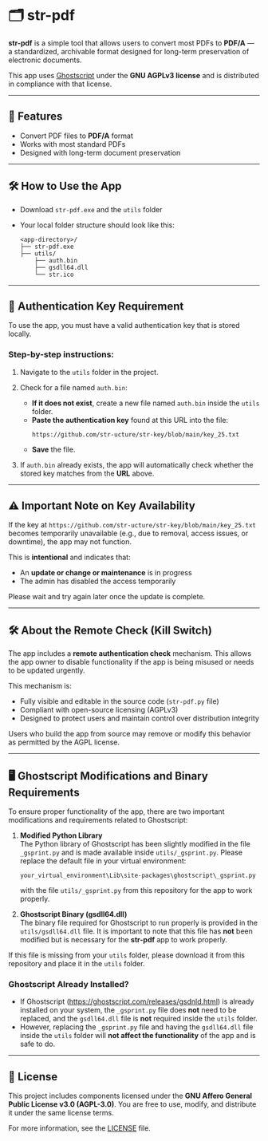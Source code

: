 # 🗂️ str-pdf

**str-pdf** is a simple tool that allows users to convert most PDFs to **PDF/A** — a standardized, archivable format designed for long-term preservation of electronic documents.

This app uses [Ghostscript](https://www.ghostscript.com/) under the **GNU AGPLv3 license** and is distributed in compliance with that license.

---

## 🔧 Features

- Convert PDF files to **PDF/A** format
- Works with most standard PDFs
- Designed with long-term document preservation

---

## 🛠️ How to Use the App

- Download `str-pdf.exe` and the `utils` folder
- Your local folder structure should look like this:

  ```
  <app-directory>/
  ├── str-pdf.exe
  ├── utils/
      ├── auth.bin
      ├── gsdll64.dll
      └── str.ico
  ```

---

## 🔑 Authentication Key Requirement

To use the app, you must have a valid authentication key that is stored locally.

### Step-by-step instructions:

1. Navigate to the `utils` folder in the project.
2. Check for a file named `auth.bin`:

   - **If it does not exist**, create a new file named `auth.bin` inside the `utils` folder.
   - **Paste the authentication key** found at this URL into the file:
     ```
     https://github.com/str-ucture/str-key/blob/main/key_25.txt
     ```
   - **Save** the file.

3. If `auth.bin` already exists, the app will automatically check whether the stored key matches from the **URL** above.

---

## ⚠️ Important Note on Key Availability

If the key at `https://github.com/str-ucture/str-key/blob/main/key_25.txt` becomes temporarily unavailable (e.g., due to removal, access issues, or downtime), the app may not function.

This is **intentional** and indicates that:

- An **update or change or maintenance** is in progress
- The admin has disabled the access temporarily

Please wait and try again later once the update is complete.

---

## 🛠️ About the Remote Check (Kill Switch)

The app includes a **remote authentication check** mechanism. This allows the app owner to disable functionality if the app is being misused or needs to be updated urgently.

This mechanism is:

- Fully visible and editable in the source code (`str-pdf.py` file)
- Compliant with open-source licensing (AGPLv3)
- Designed to protect users and maintain control over distribution integrity

Users who build the app from source may remove or modify this behavior as permitted by the AGPL license.

---

## 🖥️ Ghostscript Modifications and Binary Requirements

To ensure proper functionality of the app, there are two important modifications and requirements related to Ghostscript:

1. **Modified Python Library**  
   The Python library of Ghostscript has been slightly modified in the file `_gsprint.py` and is made available inside `utils/_gsprint.py`. Please replace the default file in your virtual environment:

   ```
   your_virtual_environment\Lib\site-packages\ghostscript\_gsprint.py
   ```

   with the file `utils/_gsprint.py` from this repository for the app to work properly.

2. **Ghostscript Binary (gsdll64.dll)**  
   The binary file required for Ghostscript to run properly is provided in the `utils/gsdll64.dll` file. It is important to note that this file has **not** been modified but is necessary for the **str-pdf** app to work properly.

If this file is missing from your `utils` folder, please download it from this repository and place it in the `utils` folder.

### Ghostscript Already Installed?

- If Ghostscript (https://ghostscript.com/releases/gsdnld.html) is already installed on your system, the `_gsprint.py` file does **not** need to be replaced, and the `gsdll64.dll` file is **not** required inside the `utils` folder.
- However, replacing the `_gsprint.py` file and having the `gsdll64.dll` file inside the `utils` folder will **not affect the functionality** of the app and is safe to do.

---

## 📄 License

This project includes components licensed under the **GNU Affero General Public License v3.0 (AGPL-3.0)**. You are free to use, modify, and distribute it under the same license terms.

For more information, see the [LICENSE](./LICENSE) file.
